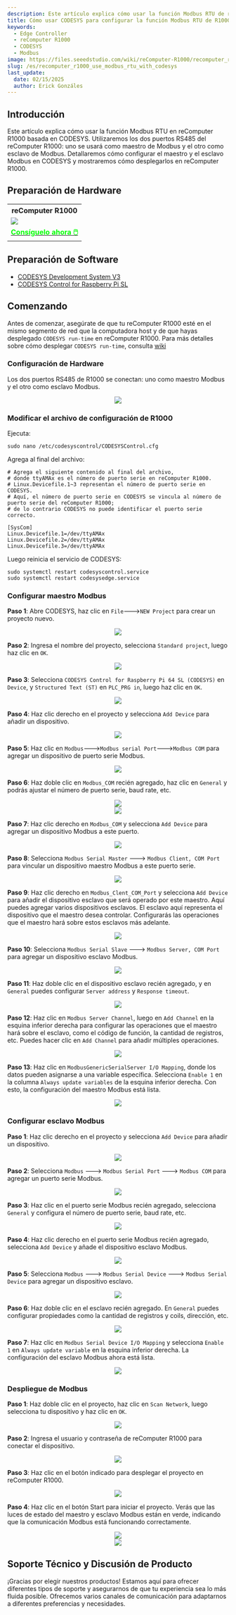 ```yaml
---
description: Este artículo explica cómo usar la función Modbus RTU de reComputer R1000 basada en CODESYS.
title: Cómo usar CODESYS para configurar la función Modbus RTU de R1000
keywords:
  - Edge Controller
  - reComputer R1000
  - CODESYS
  - Modbus
image: https://files.seeedstudio.com/wiki/reComputer-R1000/recomputer_r_images/01.png
slug: /es/recomputer_r1000_use_modbus_rtu_with_codesys
last_update:
  date: 02/15/2025
  author: Erick Gonzáles
---
```


## Introducción

Este artículo explica cómo usar la función Modbus RTU en reComputer R1000 basada en CODESYS. Utilizaremos los dos puertos RS485 del reComputer R1000: uno se usará como maestro de Modbus y el otro como esclavo de Modbus. Detallaremos cómo configurar el maestro y el esclavo Modbus en CODESYS y mostraremos cómo desplegarlos en reComputer R1000.

## Preparación de Hardware

<div class="table-center">
	<table class="table-nobg">
    <tr class="table-trnobg">
      <th class="table-trnobg">reComputer R1000</th>
		</tr>
    <tr class="table-trnobg"></tr>
		<tr class="table-trnobg">
			<td class="table-trnobg"><div style={{textAlign:'center'}}><img src="https://files.seeedstudio.com/wiki/reComputer-R1000/recomputer_r_images/01.png" style={{width:300, height:'auto'}}/></div></td>
		</tr>
    <tr class="table-trnobg"></tr>
		<tr class="table-trnobg">
			<td class="table-trnobg"><div class="get_one_now_container" style={{textAlign: 'center'}}><a class="get_one_now_item" href="https://www.seeedstudio.com/reComputer-R1025-10-p-5895.html" target="_blank" rel="noopener noreferrer">
              <strong><span><font color={'FFFFFF'} size={"4"}> Consíguelo ahora 🖱️</font></span></strong>
          </a></div></td>
      </tr>
    </table>
</div>

## Preparación de Software

* [CODESYS Development System V3](https://store.codesys.com/de/codesys.html)
* [CODESYS Control for Raspberry Pi SL](https://store.codesys.com/de/codesys-control-for-raspberry-pi-sl.html)

## Comenzando

Antes de comenzar, asegúrate de que tu reComputer R1000 esté en el mismo segmento de red que la computadora host y de que hayas desplegado `CODESYS run-time` en reComputer R1000. Para más detalles sobre cómo desplegar `CODESYS run-time`, consulta [wiki](https://wiki.seeedstudio.com/reComputer_r1000_install_codesys/)

### Configuración de Hardware

Los dos puertos RS485 de R1000 se conectan: uno como maestro Modbus y el otro como esclavo Modbus.

<center><img width={600} src="https://files.seeedstudio.com/wiki/reComputer-R1000/CODESYS/MODBUS_RTU/deploy/hardware.png" /></center>

### Modificar el archivo de configuración de R1000

Ejecuta:
```shell
sudo nano /etc/codesyscontrol/CODESYSControl.cfg
```

Agrega al final del archivo:
```shell
# Agrega el siguiente contenido al final del archivo,
# donde ttyAMAx es el número de puerto serie en reComputer R1000.
# Linux.Devicefile.1~3 representan el número de puerto serie en CODESYS.
# Aquí, el número de puerto serie en CODESYS se vincula al número de puerto serie del reComputer R1000;
# de lo contrario CODESYS no puede identificar el puerto serie correcto.

[SysCom]
Linux.Devicefile.1=/dev/ttyAMAx
Linux.Devicefile.2=/dev/ttyAMAx
Linux.Devicefile.3=/dev/ttyAMAx
```

Luego reinicia el servicio de CODESYS:
```shell
sudo systemctl restart codesyscontrol.service
sudo systemctl restart codesysedge.service
```

### Configurar maestro Modbus

**Paso 1**: Abre CODESYS, haz clic en `File`--->`NEW Project` para crear un proyecto nuevo.

<center><img width={600} src="https://files.seeedstudio.com/wiki/reComputer-R1000/CODESYS/MODBUS_RTU/master/1.png" /></center>

**Paso 2**: Ingresa el nombre del proyecto, selecciona `Standard project`, luego haz clic en `OK`.

<center><img width={600} src="https://files.seeedstudio.com/wiki/reComputer-R1000/CODESYS/MODBUS_RTU/master/2.png" /></center>

**Paso 3**: Selecciona `CODESYS Control for Raspberry Pi 64 SL (CODESYS)` en `Device`, y `Structured Text (ST)` en `PLC_PRG in`, luego haz clic en `OK`.

<center><img width={600} src="https://files.seeedstudio.com/wiki/reComputer-R1000/CODESYS/MODBUS_RTU/master/3.png" /></center>

**Paso 4**: Haz clic derecho en el proyecto y selecciona `Add Device` para añadir un dispositivo.

<center><img width={600} src="https://files.seeedstudio.com/wiki/reComputer-R1000/CODESYS/MODBUS_RTU/master/4.png" /></center>

**Paso 5**: Haz clic en `Modbus`--->`Modbus serial Port`--->`Modbus COM` para agregar un dispositivo de puerto serie Modbus.

<center><img width={600} src="https://files.seeedstudio.com/wiki/reComputer-R1000/CODESYS/MODBUS_RTU/master/5.png" /></center>

**Paso 6**: Haz doble clic en `Modbus_COM` recién agregado, haz clic en `General` y podrás ajustar el número de puerto serie, baud rate, etc.

<center><img width={600} src="https://files.seeedstudio.com/wiki/reComputer-R1000/CODESYS/MODBUS_RTU/master/6.png" /></center>

<center><img width={600} src="https://files.seeedstudio.com/wiki/reComputer-R1000/CODESYS/MODBUS_RTU/master/7.png" /></center>

**Paso 7**: Haz clic derecho en `Modbus_COM` y selecciona `Add Device` para agregar un dispositivo Modbus a este puerto.

<center><img width={600} src="https://files.seeedstudio.com/wiki/reComputer-R1000/CODESYS/MODBUS_RTU/master/8.png" /></center>

**Paso 8**: Selecciona `Modbus Serial Master` ---> `Modbus Client, COM Port` para vincular un dispositivo maestro Modbus a este puerto serie.

<center><img width={600} src="https://files.seeedstudio.com/wiki/reComputer-R1000/CODESYS/MODBUS_RTU/master/9.png" /></center>

**Paso 9**: Haz clic derecho en `Modbus_Clent_COM_Port` y selecciona `Add Device` para añadir el dispositivo esclavo que será operado por este maestro. Aquí puedes agregar varios dispositivos esclavos. El esclavo aquí representa el dispositivo que el maestro desea controlar. Configurarás las operaciones que el maestro hará sobre estos esclavos más adelante.

<center><img width={600} src="https://files.seeedstudio.com/wiki/reComputer-R1000/CODESYS/MODBUS_RTU/master/10.png" /></center>

**Paso 10**: Selecciona `Modbus Serial Slave` ---> `Modbus Server, COM Port` para agregar un dispositivo esclavo Modbus.

<center><img width={600} src="https://files.seeedstudio.com/wiki/reComputer-R1000/CODESYS/MODBUS_RTU/master/11.png" /></center>

**Paso 11**: Haz doble clic en el dispositivo esclavo recién agregado, y en `General` puedes configurar `Server address` y `Response timeout`.

<center><img width={600} src="https://files.seeedstudio.com/wiki/reComputer-R1000/CODESYS/MODBUS_RTU/master/12.png" /></center>

**Paso 12**: Haz clic en `Modbus Server Channel`, luego en `Add Channel` en la esquina inferior derecha para configurar las operaciones que el maestro hará sobre el esclavo, como el código de función, la cantidad de registros, etc. Puedes hacer clic en `Add Channel` para añadir múltiples operaciones.

<center><img width={600} src="https://files.seeedstudio.com/wiki/reComputer-R1000/CODESYS/MODBUS_RTU/master/13.png" /></center>

**Paso 13**: Haz clic en `ModbusGenericSerialServer I/O Mapping`, donde los datos pueden asignarse a una variable específica. Selecciona `Enable 1` en la columna `Always update variables` de la esquina inferior derecha. Con esto, la configuración del maestro Modbus está lista.

<center><img width={600} src="https://files.seeedstudio.com/wiki/reComputer-R1000/CODESYS/MODBUS_RTU/master/14.png" /></center>

### Configurar esclavo Modbus

**Paso 1**: Haz clic derecho en el proyecto y selecciona `Add Device` para añadir un dispositivo.

<center><img width={600} src="https://files.seeedstudio.com/wiki/reComputer-R1000/CODESYS/MODBUS_RTU/slave/1.png" /></center>

**Paso 2**: Selecciona `Modbus` ---> `Modbus Serial Port` ---> `Modbus COM` para agregar un puerto serie Modbus.

<center><img width={600} src="https://files.seeedstudio.com/wiki/reComputer-R1000/CODESYS/MODBUS_RTU/slave/2.png" /></center>

**Paso 3**: Haz clic en el puerto serie Modbus recién agregado, selecciona `General` y configura el número de puerto serie, baud rate, etc.

<center><img width={600} src="https://files.seeedstudio.com/wiki/reComputer-R1000/CODESYS/MODBUS_RTU/slave/3.png" /></center>

**Paso 4**: Haz clic derecho en el puerto serie Modbus recién agregado, selecciona `Add Device` y añade el dispositivo esclavo Modbus.

<center><img width={600} src="https://files.seeedstudio.com/wiki/reComputer-R1000/CODESYS/MODBUS_RTU/slave/4.png" /></center>

**Paso 5**: Selecciona `Modbus` ---> `Modbus Serial Device` ---> `Modbus Serial Device` para agregar un dispositivo esclavo.

<center><img width={600} src="https://files.seeedstudio.com/wiki/reComputer-R1000/CODESYS/MODBUS_RTU/slave/5.png" /></center>

**Paso 6**: Haz doble clic en el esclavo recién agregado. En `General` puedes configurar propiedades como la cantidad de registros y coils, dirección, etc.

<center><img width={600} src="https://files.seeedstudio.com/wiki/reComputer-R1000/CODESYS/MODBUS_RTU/slave/6.png" /></center>

**Paso 7**: Haz clic en `Modbus Serial Device I/O Mapping` y selecciona `Enable 1` en `Always update variable` en la esquina inferior derecha. La configuración del esclavo Modbus ahora está lista.

<center><img width={600} src="https://files.seeedstudio.com/wiki/reComputer-R1000/CODESYS/MODBUS_RTU/slave/7.png" /></center>

### Despliegue de Modbus

**Paso 1**: Haz doble clic en el proyecto, haz clic en `Scan Network`, luego selecciona tu dispositivo y haz clic en `OK`.

<center><img width={600} src="https://files.seeedstudio.com/wiki/reComputer-R1000/CODESYS/MODBUS_RTU/deploy/1.png" /></center>

**Paso 2**: Ingresa el usuario y contraseña de reComputer R1000 para conectar el dispositivo.

<center><img width={600} src="https://files.seeedstudio.com/wiki/reComputer-R1000/CODESYS/MODBUS_RTU/deploy/2.png" /></center>

**Paso 3**: Haz clic en el botón indicado para desplegar el proyecto en reComputer R1000.

<center><img width={600} src="https://files.seeedstudio.com/wiki/reComputer-R1000/CODESYS/MODBUS_RTU/deploy/3.png" /></center>

**Paso 4**: Haz clic en el botón Start para iniciar el proyecto. Verás que las luces de estado del maestro y esclavo Modbus están en verde, indicando que la comunicación Modbus está funcionando correctamente.

<center><img width={600} src="https://files.seeedstudio.com/wiki/reComputer-R1000/CODESYS/MODBUS_RTU/deploy/4.png" /></center>

<center><img width={600} src="https://files.seeedstudio.com/wiki/reComputer-R1000/CODESYS/MODBUS_RTU/deploy/5.png" /></center>

## Soporte Técnico y Discusión de Producto

¡Gracias por elegir nuestros productos! Estamos aquí para ofrecer diferentes tipos de soporte y asegurarnos de que tu experiencia sea lo más fluida posible. Ofrecemos varios canales de comunicación para adaptarnos a diferentes preferencias y necesidades.

<div class="button_tech_support_container">
<a href="https://forum.seeedstudio.com/" class="button_forum"></a> 
<a href="https://www.seeedstudio.com/contacts" class="button_email"></a>
</div>

<div class="button_tech_support_container">
<a href="https://discord.gg/eWkprNDMU7" class="button_discord"></a> 
<a href="https://github.com/Seeed-Studio/wiki-documents/discussions/69" class="button_discussion"></a>
</div>
